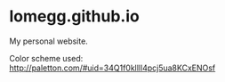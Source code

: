 # lomegg.github.io
My personal website.

Color scheme used: http://paletton.com/#uid=34Q1f0kllll4pcj5ua8KCxENOsf
